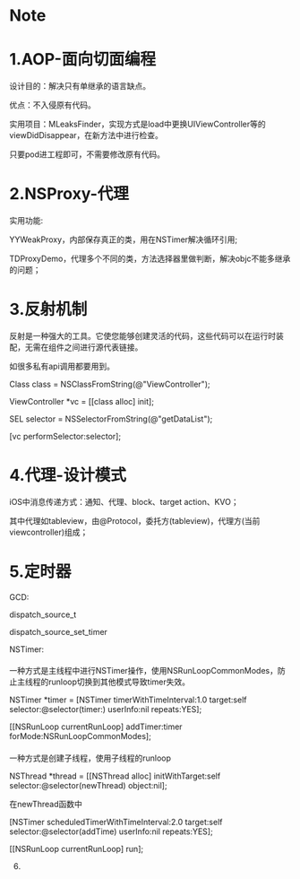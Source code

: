 # Note

# 1.AOP-面向切面编程

设计目的：解决只有单继承的语言缺点。

优点：不入侵原有代码。

实用项目：MLeaksFinder，实现方式是load中更换UIViewController等的viewDidDisappear，在新方法中进行检查。

只要pod进工程即可，不需要修改原有代码。

# 2.NSProxy-代理

实用功能:

YYWeakProxy，内部保存真正的类，用在NSTimer解决循环引用;

TDProxyDemo，代理多个不同的类，方法选择器里做判断，解决objc不能多继承的问题；

# 3.反射机制

反射是一种强大的工具。它使您能够创建灵活的代码，这些代码可以在运行时装配，无需在组件之间进行源代表链接。

如很多私有api调用都要用到。

Class class = NSClassFromString(@"ViewController");

ViewController *vc = [[class alloc] init];

SEL selector = NSSelectorFromString(@"getDataList");

[vc performSelector:selector];

# 4.代理-设计模式

iOS中消息传递方式：通知、代理、block、target action、KVO；

其中代理如tableview，由@Protocol，委托方(tableview)，代理方(当前viewcontroller)组成；

# 5.定时器

GCD:

dispatch_source_t

dispatch_source_set_timer

NSTimer:

####

一种方式是主线程中进行NSTimer操作，使用NSRunLoopCommonModes，防止主线程的runloop切换到其他模式导致timer失效。

NSTimer *timer = [NSTimer timerWithTimeInterval:1.0 target:self selector:@selector(timer:) userInfo:nil repeats:YES];

[[NSRunLoop currentRunLoop] addTimer:timer forMode:NSRunLoopCommonModes];

####

一种方式是创建子线程，使用子线程的runloop

NSThread *thread = [[NSThread alloc] initWithTarget:self selector:@selector(newThread) object:nil];

在newThread函数中

[NSTimer scheduledTimerWithTimeInterval:2.0 target:self selector:@selector(addTime) userInfo:nil repeats:YES];

[[NSRunLoop currentRunLoop] run];

6.


























